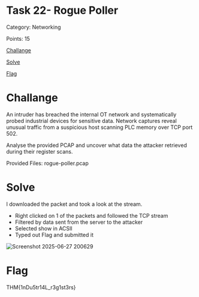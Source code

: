 # Task 22- Rogue Poller
Category: Networking

Points: 15

[Challange](#Challange)

[Solve](#Solve)

[Flag](#Flag)

# Challange
An intruder has breached the internal OT network and systematically probed industrial devices for sensitive data. Network captures reveal unusual traffic from a suspicious host scanning PLC memory over TCP port 502.

Analyse the provided PCAP and uncover what data the attacker retrieved during their register scans.

Provided Files: rogue-poller.pcap

# Solve

I downloaded the packet and took a look at the stream. 
- Right clicked on 1 of the packets and followed the TCP stream
- Filtered by data sent from the server to the attacker
- Selected show in ACSII 
- Typed out Flag and submitted it

![Screenshot 2025-06-27 200629](https://github.com/user-attachments/assets/b57db758-c39a-42d8-9f6b-b6026107d6ae)

# Flag

THM{1nDu5tr14L_r3g1st3rs}


